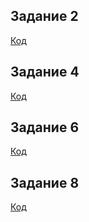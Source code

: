 ## Задание 2

[Код](https://github.com/Tanyavers/HW/blob/master/Task2/Program.cs)

## Задание 4

[Код](https://github.com/Tanyavers/HW/blob/master/Task4/Program.cs)

## Задание 6

[Код](https://github.com/Tanyavers/HW/blob/master/Task6/Program.cs)

## Задание 8

[Код](https://github.com/Tanyavers/HW/blob/master/Task8/Program.cs)
